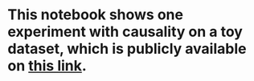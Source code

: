 # This notebook shows one experiment with causality on a toy dataset, which is publicly available on [this link](https://archive.ics.uci.edu/dataset/2/adult).
